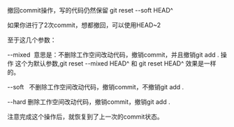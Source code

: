 撤回commit操作，写的代码仍然保留    git reset --soft HEAD^

如果你进行了2次commit，想都撤回，可以使用HEAD~2



至于这几个参数：

--mixed 
意思是：不删除工作空间改动代码，撤销commit，并且撤销git add . 操作
这个为默认参数,git reset --mixed HEAD^ 和 git reset HEAD^ 效果是一样的。


--soft   不删除工作空间改动代码，撤销commit，不撤销git add . 

--hard   删除工作空间改动代码，撤销commit，撤销git add . 

注意完成这个操作后，就恢复到了上一次的commit状态。

